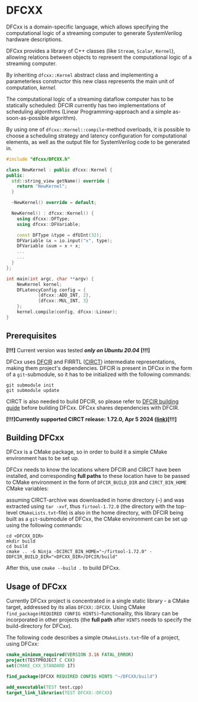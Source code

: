 # DFCXX
DFCxx is a domain-specific language, which allows specifying the computational logic of a streaming computer to generate SystemVerilog hardware descriptions.

DFCxx provides a library of C++ classes (like `Stream`, `Scalar`, `Kernel`), allowing relations between objects to represent the computational logic of a streaming computer.

By inheriting `dfcxx::Kernel` abstract class and implementing a parameterless constructor this new class represents the main unit of computation, <i>kernel</i>.

The computational logic of a streaming dataflow computer has to be statically scheduled: DFCIR currently has two implementations of scheduling algorithms (Linear Programming-approach and a simple as-soon-as-possible algorithm).

By using one of `dfcxx::Kernel::compile`-method overloads, it is possible to choose a scheduling strategy and latency configuration for computational elements, as well as the output file for SystemVerilog code to be generated in.

```cpp
#include "dfcxx/DFCXX.h"

class NewKernel : public dfcxx::Kernel {
public:
  std::string_view getName() override {
    return "NewKernel";
  }

  ~NewKernel() override = default;

  NewKernel() : dfcxx::Kernel() {
    using dfcxx::DFType;
    using dfcxx::DFVariable;

    const DFType &type = dfUInt(32);
    DFVariable &x = io.input("x", type);
    DFVariable &sum = x + x;
    ...
    ...
  }
};

int main(int argc, char **argv) {
    NewKernel kernel;
    DFLatencyConfig config = {
            {dfcxx::ADD_INT, 2},
            {dfcxx::MUL_INT, 3}
    };
    kernel.compile(config, dfcxx::Linear);
}
```

## Prerequisites

**[!!!]** Current version was tested _**only on Ubuntu 20.04**_ **[!!!]**

DFCxx uses [DFCIR](https://github.com/Muxianesty/DFCIR) and FIRRTL ([CIRCT](https://github.com/llvm/circt/)) intermediate representations, making them project's dependencies. DFCIR is present in DFCxx in the form of a `git`-submodule, so it has to be initialized with the following commands:
```
git submodule init
git submodule update
```
CIRCT is also needed to build DFCIR, so please refer to [DFCIR building guide](https://github.com/Muxianesty/DFCIR/tree/main?tab=readme-ov-file#prerequisites) before building DFCxx. DFCxx shares dependencies with DFCIR.

**[!!!]Currently supported CIRCT release: 1.72.0, Apr 5 2024 ([link](https://github.com/llvm/circt/releases/tag/firtool-1.72.0))[!!!]**

## Building DFCxx
DFCxx is a CMake package, so in order to build it a simple CMake environment has to be set up.

DFCxx needs to know the locations where DFCIR and CIRCT have been installed, and corresponding **full paths** to these location have to be passed to CMake environment in the form of `DFCIR_BUILD_DIR` and `CIRCT_BIN_HOME` CMake variables:<br>

assuming CIRCT-archive was downloaded in home directory (`~`) and was extracted using `tar -xvf`, thus `firtool-1.72.0` (the directory with the top-level `CMakeLists.txt`-file) is also in the home directory, with DFCIR being built as a `git`-submodule of DFCxx, the CMake environment can be set up using the following commands:
```
cd <DFCXX_DIR>
mkdir build
cd build
cmake .. -G Ninja -DCIRCT_BIN_HOME="~/firtool-1.72.0" -DDFCIR_BUILD_DIR="<DFCXX_DIR>/DFCIR/build"
```
After this, use `cmake --build .` to build DFCxx.

## Usage of DFCxx
Currently DFCxx project is concentrated in a single static library - a CMake target, addressed by its alias `DFCXX::DFCXX`.
Using CMake `find_package(REQUIRED CONFIG HINTS)`-functionality, this library can be incorporated in other projects (the **full path** after `HINTS` needs to specify the build-directory for DFCxx).

The following code describes a simple `CMakeLists.txt`-file of a project, using DFCxx:
```cmake
cmake_minimum_required(VERSION 3.16 FATAL_ERROR)
project(TESTPROJECT C CXX)
set(CMAKE_CXX_STANDARD 17)

find_package(DFCXX REQUIRED CONFIG HINTS "~/DFCXX/build")

add_executable(TEST test.cpp)
target_link_libraries(TEST DFCXX::DFCXX)
```
